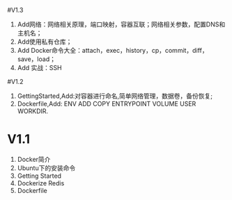 
#V1.3
1. Add网络：网络相关原理，端口映射，容器互联；网络相关参数，配置DNS和主机名；
2. Add使用私有仓库；
3. Add Docker命令大全：attach，exec，history，cp，commit，diff，save，load；
4. Add 实战：SSH

#V1.2
1. GettingStarted,Add:对容器进行命名,简单网络管理，数据卷，备份恢复;
2. Dockerfile,Add: ENV ADD COPY ENTRYPOINT VOLUME USER WORKDIR.


# V1.1

1. Docker简介
2. Ubuntu下的安装命令
3. Getting Started
4. Dockerize Redis
5. Dockerfile
